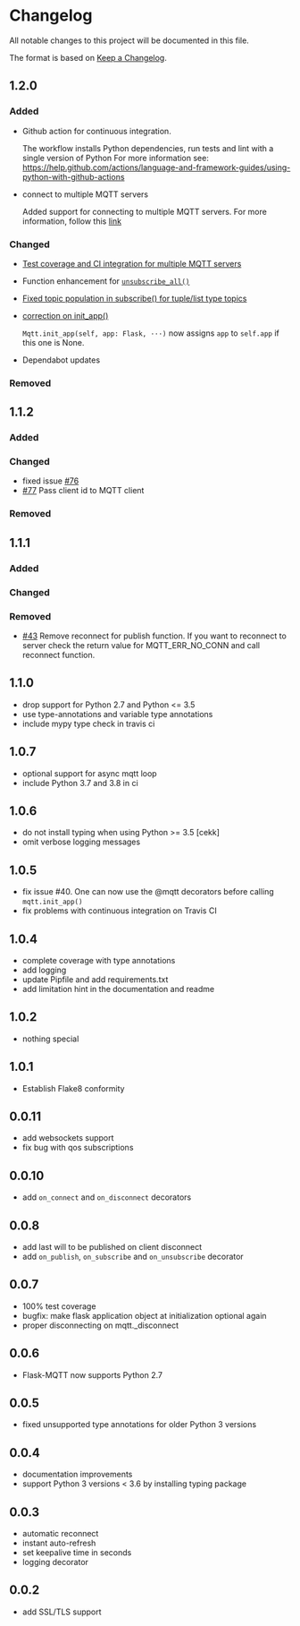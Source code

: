 # Changelog

All notable changes to this project will be documented in this file.

The format is based on [Keep a Changelog](https://keepachangelog.com/en/1.0.0/).

## **1.2.0**

### Added
* Github action for continuous integration. 

    The workflow installs Python dependencies, run tests and lint with a single version of Python
    For more information see: https://help.github.com/actions/language-and-framework-guides/using-python-with-github-actions

* connect to multiple MQTT servers

    Added support for connecting to multiple MQTT servers. For more information, follow this [link](https://github.com/stlehmann/Flask-MQTT/blob/d362514245c98cd57a301341c88c5cebb6a2a52b/README.md?plain=1#L127)

### Changed

* [Test coverage and CI integration for multiple MQTT servers](https://github.com/stlehmann/Flask-MQTT/commit/c7be57c54f99d7fbbde76b7e4a8eed48c4ae60d3)

* Function enhancement for [`unsubscribe_all()`](https://github.com/stlehmann/Flask-MQTT/commit/e86a22084138ee7615e46c951ad01647a2db0315)

* [Fixed topic population in subscribe() for tuple/list type topics](https://github.com/stlehmann/Flask-MQTT/commit/9d6c2e99db769476f08a3c6cfdaf9bbc6ddca2f2)

* [correction on init_app()](https://github.com/stlehmann/Flask-MQTT/commit/f889437de6a1cbef2cde093c1f94d3785a43d179)
    
    `Mqtt.init_app(self, app: Flask, ···)` now assigns `app` to `self.app` if this one is None.

* Dependabot updates
### Removed

## **1.1.2**

### Added

### Changed
* fixed issue [#76](https://github.com/stlehmann/Flask-MQTT/issues/76) 
* [#77](https://github.com/stlehmann/Flask-MQTT/pull/77) Pass client id to MQTT client

### Removed

## **1.1.1**

### Added

### Changed

### Removed
* [#43](https://github.com/stlehmann/Flask-MQTT/issues/43) Remove reconnect for
publish function. If you want to reconnect to server check the return value for
MQTT_ERR_NO_CONN and call reconnect function.

## **1.1.0**
* drop support for Python 2.7 and Python <= 3.5
* use type-annotations and variable type annotations
* include mypy type check in travis ci

## **1.0.7**
* optional support for async mqtt loop
* include Python 3.7 and 3.8 in ci

## **1.0.6**
* do not install typing when using Python >= 3.5 [cekk]
* omit verbose logging messages

## **1.0.5**
* fix issue #40. One can now use the @mqtt decorators before calling `mqtt.init_app()`
* fix problems with continuous integration on Travis CI

## **1.0.4**
* complete coverage with type annotations
* add logging
* update Pipfile and add requirements.txt
* add limitation hint in the documentation and readme

## **1.0.2**
* nothing special

## **1.0.1**
* Establish Flake8 conformity

## **0.0.11**
* add websockets support
* fix bug with qos subscriptions

## **0.0.10**
* add `on_connect` and `on_disconnect` decorators

## **0.0.8**
* add last will to be published on client disconnect
* add `on_publish`, `on_subscribe` and `on_unsubscribe` decorator

## **0.0.7**
* 100% test coverage
* bugfix: make flask application object at initialization optional again
* proper disconnecting on mqtt._disconnect

## **0.0.6**
* Flask-MQTT now supports Python 2.7

## **0.0.5**
* fixed unsupported type annotations for older Python 3 versions

## **0.0.4**
* documentation improvements
* support Python 3 versions < 3.6 by installing typing package

## **0.0.3**
* automatic reconnect
* instant auto-refresh
* set keepalive time in seconds
* logging decorator

## **0.0.2**
* add SSL/TLS support

